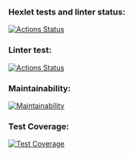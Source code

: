 ### Hexlet tests and linter status:

[![Actions Status](https://github.com/1TWG/python-project-lvl2/workflows/hexlet-check/badge.svg)](https://github.com/1TWG/python-project-lvl2/actions)

### Linter test:

[![Actions Status](https://github.com/1TWG/python-project-lvl2/workflows/linter-check/badge.svg)](https://github.com/1TWG/python-project-lvl2/actions)

### Maintainability:

[![Maintainability](https://api.codeclimate.com/v1/badges/e2fc300ec1b30d21e3e5/maintainability)](https://codeclimate.com/github/1TWG/python-project-lvl2/maintainability)

### Test Coverage:

[![Test Coverage](https://api.codeclimate.com/v1/badges/e2fc300ec1b30d21e3e5/test_coverage)](https://codeclimate.com/github/1TWG/python-project-lvl2/test_coverage)

